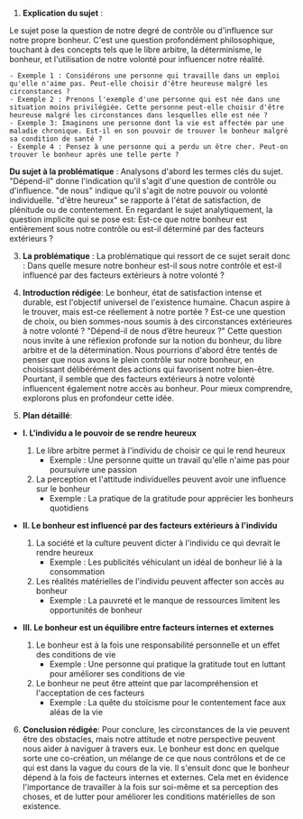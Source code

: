1. **Explication du sujet** :

Le sujet pose la question de notre degré de contrôle ou d'influence sur notre propre bonheur. C'est une question profondément philosophique, touchant à des concepts tels que le libre arbitre, la déterminisme, le bonheur, et l'utilisation de notre volonté pour influencer notre réalité.

```
- Exemple 1 : Considérons une personne qui travaille dans un emploi qu'elle n'aime pas. Peut-elle choisir d'être heureuse malgré les circonstances ? 
- Exemple 2 : Prenons l'exemple d'une personne qui est née dans une situation moins privilégiée. Cette personne peut-elle choisir d'être heureuse malgré les circonstances dans lesquelles elle est née ?
- Exemple 3: Imaginons une personne dont la vie est affectée par une maladie chronique. Est-il en son pouvoir de trouver le bonheur malgré sa condition de santé ?
- Exemple 4 : Pensez à une personne qui a perdu un être cher. Peut-on trouver le bonheur après une telle perte ?
```

**Du sujet à la problématique** :
Analysons d'abord les termes clés du sujet. "Dépend-il" donne l'indication qu'il s'agit d'une question de contrôle ou d'influence. "de nous" indique qu'il s'agit de notre pouvoir ou volonté individuelle. "d'être heureux" se rapporte à l'état de satisfaction, de plénitude ou de contentement. En regardant le sujet analytiquement, la question implicite qui se pose est: Est-ce que notre bonheur est entièrement sous notre contrôle ou est-il déterminé par des facteurs extérieurs ? 

3. **La problématique** :
La problématique qui ressort de ce sujet serait donc : Dans quelle mesure notre bonheur est-il sous notre contrôle et est-il influencé par des facteurs extérieurs à notre volonté ?

4. **Introduction rédigée**:
Le bonheur, état de satisfaction intense et durable, est l'objectif universel de l'existence humaine. Chacun aspire à le trouver, mais est-ce réellement à notre portée ? Est-ce une question de choix, ou bien sommes-nous soumis à des circonstances extérieures à notre volonté ? "Dépend-il de nous d’être heureux ?" Cette question nous invite à une réflexion profonde sur la notion du bonheur, du libre arbitre et de la détermination. Nous pourrions d'abord être tentés de penser que nous avons le plein contrôle sur notre bonheur, en choisissant délibérément des actions qui favorisent notre bien-être. Pourtant, il semble que des facteurs extérieurs à notre volonté influencent également notre accès au bonheur. Pour mieux comprendre, explorons plus en profondeur cette idée.

5. **Plan détaillé**:

* **I. L’individu a le pouvoir de se rendre heureux**
    1. Le libre arbitre permet à l'individu de choisir ce qui le rend heureux
          - Exemple : Une personne quitte un travail qu'elle n'aime pas pour poursuivre une passion
    2. La perception et l'attitude individuelles peuvent avoir une influence sur le bonheur
          - Exemple : La pratique de la gratitude pour apprécier les bonheurs quotidiens

* **II. Le bonheur est influencé par des facteurs extérieurs à l'individu**
    1. La société et la culture peuvent dicter à l'individu ce qui devrait le rendre heureux
          - Exemple : Les publicités véhiculant un idéal de bonheur lié à la consommation
    2. Les réalités matérielles de l'individu peuvent affecter son accès au bonheur
          - Exemple : La pauvreté et le manque de ressources limitent les opportunités de bonheur

* **III. Le bonheur est un équilibre entre facteurs internes et externes**
    1. Le bonheur est à la fois une responsabilité personnelle et un effet des conditions de vie
          - Exemple : Une personne qui pratique la gratitude tout en luttant pour améliorer ses conditions de vie
    2. Le bonheur ne peut être atteint que par lacompréhension et l'acceptation de ces facteurs
          - Exemple : La quête du stoïcisme pour le contentement face aux aléas de la vie

6. **Conclusion rédigée**:
Pour conclure, les circonstances de la vie peuvent être des obstacles, mais notre attitude et notre perspective peuvent nous aider à naviguer à travers eux. Le bonheur est donc en quelque sorte une co-création, un mélange de ce que nous contrôlons et de ce qui est dans la vague du cours de la vie. Il s'ensuit donc que le bonheur dépend à la fois de facteurs internes et externes. Cela met en évidence l'importance de travailler à la fois sur soi-même et sa perception des choses, et de lutter pour améliorer les conditions matérielles de son existence.
